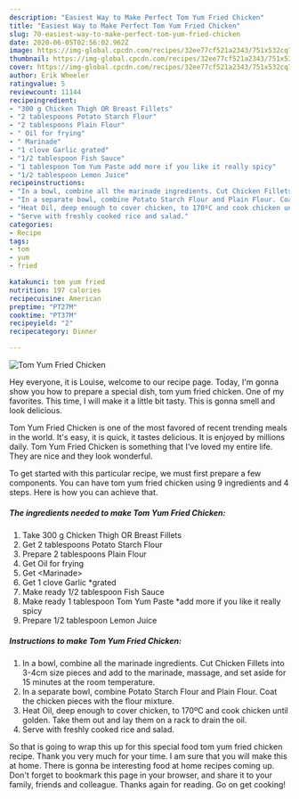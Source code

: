 ```yaml
---
description: "Easiest Way to Make Perfect Tom Yum Fried Chicken"
title: "Easiest Way to Make Perfect Tom Yum Fried Chicken"
slug: 70-easiest-way-to-make-perfect-tom-yum-fried-chicken
date: 2020-06-05T02:56:02.962Z
image: https://img-global.cpcdn.com/recipes/32ee77cf521a2343/751x532cq70/tom-yum-fried-chicken-recipe-main-photo.jpg
thumbnail: https://img-global.cpcdn.com/recipes/32ee77cf521a2343/751x532cq70/tom-yum-fried-chicken-recipe-main-photo.jpg
cover: https://img-global.cpcdn.com/recipes/32ee77cf521a2343/751x532cq70/tom-yum-fried-chicken-recipe-main-photo.jpg
author: Erik Wheeler
ratingvalue: 5
reviewcount: 11144
recipeingredient:
- "300 g Chicken Thigh OR Breast Fillets"
- "2 tablespoons Potato Starch Flour"
- "2 tablespoons Plain Flour"
- " Oil for frying"
- " Marinade"
- "1 clove Garlic grated"
- "1/2 tablespoon Fish Sauce"
- "1 tablespoon Tom Yum Paste add more if you like it really spicy"
- "1/2 tablespoon Lemon Juice"
recipeinstructions:
- "In a bowl, combine all the marinade ingredients. Cut Chicken Fillets into 3-4cm size pieces and add to the marinade, massage, and set aside for 15 minutes at the room temperature."
- "In a separate bowl, combine Potato Starch Flour and Plain Flour. Coat the chicken pieces with the flour mixture."
- "Heat Oil, deep enough to cover chicken, to 170ºC and cook chicken until golden. Take them out and lay them on a rack to drain the oil."
- "Serve with freshly cooked rice and salad."
categories:
- Recipe
tags:
- tom
- yum
- fried

katakunci: tom yum fried 
nutrition: 197 calories
recipecuisine: American
preptime: "PT27M"
cooktime: "PT37M"
recipeyield: "2"
recipecategory: Dinner

---
```



![Tom Yum Fried Chicken](https://img-global.cpcdn.com/recipes/32ee77cf521a2343/751x532cq70/tom-yum-fried-chicken-recipe-main-photo.jpg)

Hey everyone, it is Louise, welcome to our recipe page. Today, I'm gonna show you how to prepare a special dish, tom yum fried chicken. One of my favorites. This time, I will make it a little bit tasty. This is gonna smell and look delicious.



Tom Yum Fried Chicken is one of the most favored of recent trending meals in the world. It's easy, it is quick, it tastes delicious. It is enjoyed by millions daily. Tom Yum Fried Chicken is something that I've loved my entire life. They are nice and they look wonderful.


To get started with this particular recipe, we must first prepare a few components. You can have tom yum fried chicken using 9 ingredients and 4 steps. Here is how you can achieve that.

<!--inarticleads1-->

##### The ingredients needed to make Tom Yum Fried Chicken:

1. Take 300 g Chicken Thigh OR Breast Fillets
1. Get 2 tablespoons Potato Starch Flour
1. Prepare 2 tablespoons Plain Flour
1. Get  Oil for frying
1. Get  &lt;Marinade&gt;
1. Get 1 clove Garlic *grated
1. Make ready 1/2 tablespoon Fish Sauce
1. Make ready 1 tablespoon Tom Yum Paste *add more if you like it really spicy
1. Prepare 1/2 tablespoon Lemon Juice




<!--inarticleads2-->

##### Instructions to make Tom Yum Fried Chicken:

1. In a bowl, combine all the marinade ingredients. Cut Chicken Fillets into 3-4cm size pieces and add to the marinade, massage, and set aside for 15 minutes at the room temperature.
1. In a separate bowl, combine Potato Starch Flour and Plain Flour. Coat the chicken pieces with the flour mixture.
1. Heat Oil, deep enough to cover chicken, to 170ºC and cook chicken until golden. Take them out and lay them on a rack to drain the oil.
1. Serve with freshly cooked rice and salad.




So that is going to wrap this up for this special food tom yum fried chicken recipe. Thank you very much for your time. I am sure that you will make this at home. There is gonna be interesting food at home recipes coming up. Don't forget to bookmark this page in your browser, and share it to your family, friends and colleague. Thanks again for reading. Go on get cooking!
